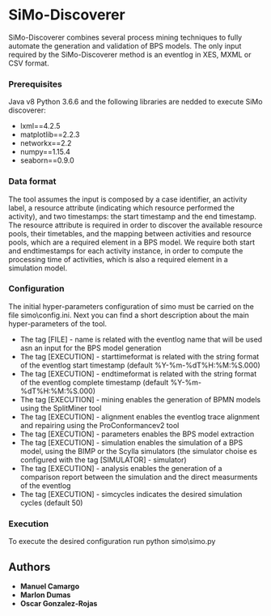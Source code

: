 # SiMo-Discoverer

SiMo-Discoverer combines several process mining techniques to fully automate the generation and validation of BPS models. 
The only input required by the SiMo-Discoverer method is an eventlog in XES, MXML or CSV format.

### Prerequisites

Java v8
Python 3.6.6 and the following libraries are nedded to execute SiMo discoverer:

* lxml==4.2.5
* matplotlib==2.2.3
* networkx==2.2
* numpy==1.15.4
* seaborn==0.9.0

### Data format
 
The tool assumes the input is composed by a case identifier, an activity label, a resource attribute (indicating which resource performed the activity), 
and two timestamps: the start timestamp and the end timestamp. The resource attribute is required in order to discover the available resource pools, their timetables, 
and the mapping between activities and resource pools, which are a required element in a BPS model. We require both start and endtimestamps for each activity instance, 
in order to compute the processing time of activities, which is also a required element in a simulation model.

### Configuration

The initial hyper-parameters configuration of simo must be carried on the file simo\config.ini. 
Next you can find a short description about the main hyper-parameters of the tool.

* The tag [FILE] - name is related with the eventlog name that will be used asn an input for the BPS model generation
* The tag [EXECUTION] - starttimeformat is related with the string format of the eventlog start timestamp (default %Y-%m-%dT%H:%M:%S.000)
* The tag [EXECUTION] - endtimeformat is related with the string format of the eventlog complete timestamp (default %Y-%m-%dT%H:%M:%S.000)
* The tag [EXECUTION] - mining enables the generation of BPMN models using the SplitMiner tool
* The tag [EXECUTION] - alignment enables the eventlog trace alignment and repairing using the ProConformancev2 tool
* The tag [EXECUTION] - parameters enables the BPS model extraction
* The tag [EXECUTION] - simulation enables the simulation of a BPS model, using the BIMP or the Scylla simulators (the simulator choise es configured with the tag [SIMULATOR] - simulator)
* The tag [EXECUTION] - analysis enables the generation of a comparison report between the simulation and the direct measurments of the eventlog
* The tag [EXECUTION] - simcycles indicates the desired simulation cycles (default 50)

### Execution

To execute the desired configuration run python simo\simo.py

## Authors

* **Manuel Camargo**
* **Marlon Dumas**
* **Oscar Gonzalez-Rojas**
